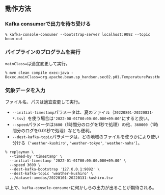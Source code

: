 ## 動作方法

### Kafka consumerで出力を待ち受ける

```console
% kafka-console-consumer --bootstrap-server localhost:9092 --topic beam-out
```

### パイプラインのプログラムを実行

`mainClass=`は適宜変更して実行。

```console
% mvn clean compile exec:java -Dexec.mainClass=org.apache.beam.sp_handson.sec02.p01.TemperaturePassthroughPipeline
```

### 気象データを入力

ファイル名、パスは適宜変更して実行。

- `--initial-timestamp`パラメータは、夏のファイル（`20220801-20220831-*.tsv`）を使う場合は`'2022-08-01T00:00:00.000+09:00'`にすると良い。
- `--speed`パラメータは`3600`（1時間分のログを1秒で処理）の他、`360000`（1時間分のログを0.01秒で処理）なども便利。
- `--dest-kafka-topic`パラメータは、どの地域のファイルを使うかにより使い分ける（`'weather-kushiro'`, `'weather-tokyo'`, `'weather-naha'`）。

```console
% replayman \
  --timed-by 'timestamp' \
  --initial-timestamp '2022-01-01T00:00:00.000+09:00' \
  --speed 3600 \
  --dest-kafka-bootstrap '127.0.0.1:9092' \
  --dest-kafka-topic 'weather-kushiro' \
  ../dataset-amedas/20220101-20220131-kushiro.tsv
```

以上で、`kafka-console-consumer`に何かしらの出力が出ることが期待される。
